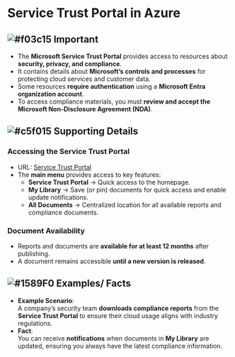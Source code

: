 # Service Trust Portal in Azure

## ![#f03c15](https://placehold.co/15x15/f03c15/f03c15.png) **Important**
- The **Microsoft Service Trust Portal** provides access to resources about **security, privacy, and compliance**.  
- It contains details about **Microsoft’s controls and processes** for protecting cloud services and customer data.  
- Some resources **require authentication** using a **Microsoft Entra organization account**.  
- To access compliance materials, you must **review and accept the Microsoft Non-Disclosure Agreement (NDA)**.  

## ![#c5f015](https://placehold.co/15x15/c5f015/c5f015.png) **Supporting Details**
### **Accessing the Service Trust Portal**
- URL: [Service Trust Portal](https://servicetrust.microsoft.com/)  
- The **main menu** provides access to key features:  
  - **Service Trust Portal** → Quick access to the homepage.  
  - **My Library** → Save (or pin) documents for quick access and enable update notifications.  
  - **All Documents** → Centralized location for all available reports and compliance documents.  

### **Document Availability**
- Reports and documents are **available for at least 12 months** after publishing.  
- A document remains accessible **until a new version is released**.  

## ![#1589F0](https://placehold.co/15x15/1589F0/1589F0.png) **Examples/ Facts**
- **Example Scenario**:  
  A company’s security team **downloads compliance reports** from the **Service Trust Portal** to ensure their cloud usage aligns with industry regulations.  
- **Fact**:  
  You can receive **notifications** when documents in **My Library** are updated, ensuring you always have the latest compliance information.  

